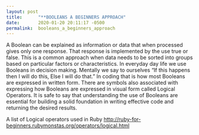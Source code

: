 ```yaml
---
layout: post
title:      "**BOOLEANS A BEGINNERS APPROACH"
date:       2020-01-20 20:11:17 -0500
permalink:  booleans_a_beginners_approach
---
```




A Boolean can be explained as information or data that when processed gives only one response. That response is implemented by the use true or false. This is a common approach when data needs to be sorted into groups based on particular factors or characteristics. In everyday day life we use Booleans in decision making. Mentally we say to ourselves “If this happens then I will do this, Else I will do that.” In coding that is how most Booleans are expressed in written form. There are symbols also associated with expressing how Booleans are expressed in visual form called Logical Operators. It is safe to say that understanding the use of Booleans are essential for building a solid foundation in writing effective code and returning the desired results. 

A list of Logical operators used in Ruby 
[http://ruby-for-beginners.rubymonstas.org/operators/logical.html ](http://)
